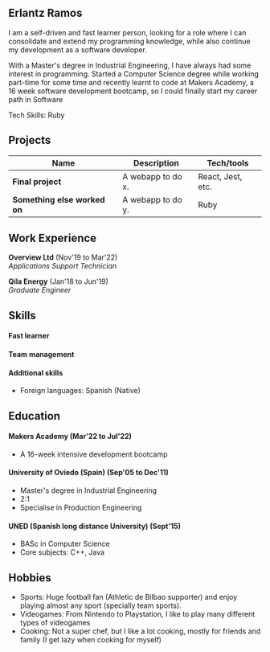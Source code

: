 ## Erlantz Ramos

I am a self-driven and fast learner person, looking for a role where I can consolidate and extend my programming knowledge, while also continue my development as a software developer.

With a Master's degree in Industrial Engineering, I have always had some interest in programming. Started a Computer Science degree while working part-time for some time and recently learnt to code at Makers Academy, a 16 week software development bootcamp, so I could finally start my career path in Software

Tech Skills: Ruby
<!-- A sentence about who and what you are. Then a sentence about what you've achieved. And then a sentence about what excites you about tech. -->

## Projects

| Name                         | Description       | Tech/tools        |
| ---------------------------- | ----------------- | ----------------- |
| **Final project**            | A webapp to do x. | React, Jest, etc. |
| **Something else worked on** | A webapp to do y. | Ruby              |

## Work Experience

**Overview Ltd** (Nov'19 to Mar'22)  
_Applications Support Technician_

<!-- - Any experience, including roles and responsibilities and results achived in bullet point format. -->

**Qila Energy** (Jan'18 to Jun'19)  
_Graduate Engineer_

<!-- - Any experience relevent to software development -->

## Skills

<!--Consider skills relevent to software development. Then consider your best skills. Pick 2-4 skills and write a short descriptive paragraph for each one. You should demonstrate how capable you are at this skill with examples.
(Using a STAR example Paragraph) Consider the questions below.

-STAR
-What was the situation/task? (ST)

-How was the skill used?

-What did you do? (action)

-What was the result? -->


#### Fast learner

<!-- - Experience
- Achievements
- Evidence (STAR) -->


#### Team management

<!--Descriptive paragraph of how capable you are at this skill and, if relevant, how it has developed (again use STAR for this)

- I achieved A during my work at B (job, or otherwise)
- I contributed to the growth of X while doing Y (job, or otherwise)
- I built this, made this, broke this, fixed this, etc.
- A link to some on-line evidence (blogs, videos, articles, etc.)-->

#### Additional skills

- Foreign languages: Spanish (Native)

## Education

#### Makers Academy (Mar'22 to Jul'22)

- A 16-week intensive development bootcamp
<!-- - Use short descriptions of what you did and a skill you used. (Similar to format from the 'Work Experience' section above)
- e.g Frequently used paring in order to problemsolve effeciently, requiring teamwork and communication.
- you might also mention aspects some other skills/knowledge listed below: 
- OOP, TDD, MVC, DDD
- Agile/XP
- Ruby, Rails, JavaScript
- RSpec, Jasmine -->

#### University of Oviedo (Spain) (Sep'05 to Dec'11)

- Master's degree in Industrial Engineering
- 2:1
- Specialise in Production Engineering

#### UNED (Spanish long distance University) (Sept'15)

- BASc in Computer Science
- Core subjects: C++, Java

## Hobbies

- Sports: Huge football fan (Athletic de Bilbao supporter) and enjoy playing almost any sport (specially team sports).
- Videogames: From Nintendo to Playstation, I like to play many different types of videogames 
- Cooking: Not a super chef, but I like a lot cooking, mostly for friends and family (I get lazy when cooking for myself)
